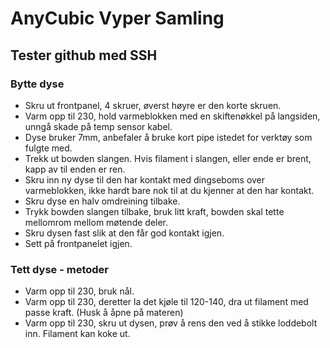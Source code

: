 # AnyCubic Vyper Samling

## Tester github med SSH

### Bytte dyse

- Skru ut frontpanel, 4 skruer, øverst høyre er den korte skruen.
- Varm opp til 230, hold varmeblokken med en skiftenøkkel på langsiden, unngå skade på temp sensor kabel.
- Dyse bruker 7mm, anbefaler å bruke kort pipe istedet for verktøy som fulgte med.
- Trekk ut bowden slangen. Hvis filament i slangen, eller ende er brent, kapp av til enden er ren.
- Skru inn ny dyse til den har kontakt med dingseboms over varmeblokken, ikke hardt bare nok til at du kjenner at den har kontakt.
- Skru dyse en halv omdreining tilbake.
- Trykk bowden slangen tilbake, bruk litt kraft, bowden skal tette mellomrom mellom møtende deler.
- Skru dysen fast slik at den får god kontakt igjen.
- Sett på frontpanelet igjen.

### Tett dyse - metoder

- Varm opp til 230, bruk nål.
- Varm opp til 230, deretter la det kjøle til 120-140, dra ut filament med passe kraft. (Husk å åpne på materen)
- Varm opp til 230, skru ut dysen, prøv å rens den ved å stikke loddebolt inn. Filament kan koke ut.
